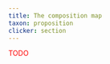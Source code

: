 ```yaml
---
title: The composition map
taxon: proposition
clicker: section
---
```


<span style="color:red">TODO</span>
